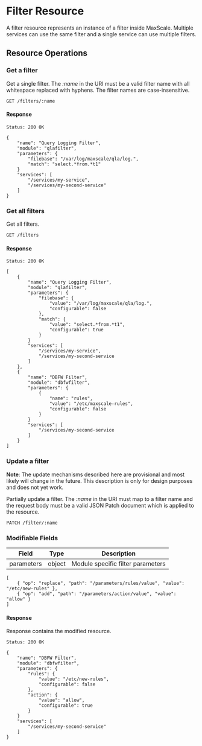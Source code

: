 # Filter Resource

A filter resource represents an instance of a filter inside MaxScale. Multiple
services can use the same filter and a single service can use multiple filters.

## Resource Operations

### Get a filter

Get a single filter. The _:name_ in the URI must be a valid filter name with all
whitespace replaced with hyphens. The filter names are case-insensitive.

```
GET /filters/:name
```

#### Response

```
Status: 200 OK

{
    "name": "Query Logging Filter",
    "module": "qlafilter",
    "parameters": {
        "filebase": "/var/log/maxscale/qla/log.",
        "match": "select.*from.*t1"
    }
    "services": [
        "/services/my-service",
        "/services/my-second-service"
    ]
}
```

### Get all filters

Get all filters.

```
GET /filters
```

#### Response

```
Status: 200 OK

[
    {
        "name": "Query Logging Filter",
        "module": "qlafilter",
        "parameters": {
            "filebase": {
                "value": "/var/log/maxscale/qla/log.",
                "configurable": false
            },
            "match": {
                "value": "select.*from.*t1",
                "configurable": true
            }
        }
        "services": [
            "/services/my-service",
            "/services/my-second-service
        ]
    },
    {
        "name": "DBFW Filter",
        "module": "dbfwfilter",
        "parameters": {
            {
                "name": "rules",
                "value": "/etc/maxscale-rules",
                "configurable": false
            }
        }
        "services": [
            "/services/my-second-service
        ]
    }
]
```

### Update a filter

**Note**: The update mechanisms described here are provisional and most likely
  will change in the future. This description is only for design purposes and
  does not yet work.

Partially update a filter. The _:name_ in the URI must map to a filter name
and the request body must be a valid JSON Patch document which is applied to the
resource.

```
PATCH /filter/:name
```

### Modifiable Fields

|Field       |Type   |Description                      |
|------------|-------|---------------------------------|
|parameters  |object |Module specific filter parameters|

```
[
    { "op": "replace", "path": "/parameters/rules/value", "value": "/etc/new-rules" },
    { "op": "add", "path": "/parameters/action/value", "value": "allow" }
]
```

#### Response

Response contains the modified resource.

```
Status: 200 OK

{
    "name": "DBFW Filter",
    "module": "dbfwfilter",
    "parameters": {
        "rules": {
            "value": "/etc/new-rules",
            "configurable": false
        },
        "action": {
            "value": "allow",
            "configurable": true
        }
    }
    "services": [
        "/services/my-second-service"
    ]
}
```
